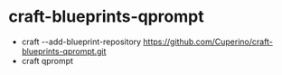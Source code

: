 # craft-blueprints-qprompt
* craft --add-blueprint-repository https://github.com/Cuperino/craft-blueprints-qprompt.git
* craft qprompt
